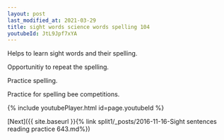 ```yaml
---
layout: post
last_modified_at: 2021-03-29
title: sight words science words spelling 104
youtubeId: JtL9Jpf7xYA
---
```

 
 
Helps to learn sight words and their spelling.

Opportunitiy to repeat the spelling. 

Practice spelling. 
 
Practice for spelling bee competitions. 
 
{% include youtubePlayer.html id=page.youtubeId %}
 
 

[Next]({{ site.baseurl }}{% link  split1/_posts/2016-11-16-Sight sentences reading practice 643.md%})
 

